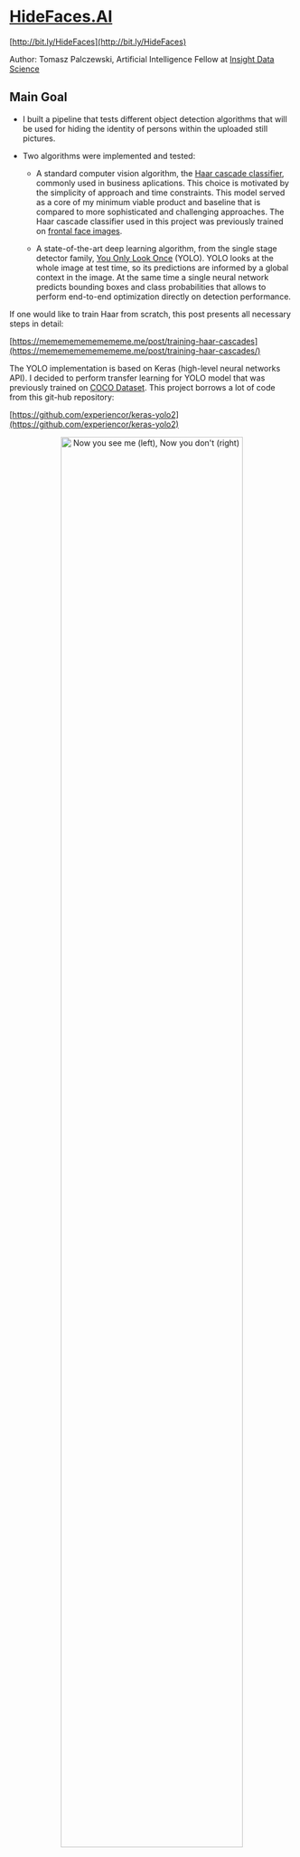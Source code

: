 # [HideFaces.AI](http://bit.ly/HideFaces) 
[http://bit.ly/HideFaces](http://bit.ly/HideFaces)

Author: Tomasz Palczewski, Artificial Intelligence Fellow at [Insight Data Science](https://www.insightdata.ai)

## Main Goal

- I built a pipeline that tests different object detection algorithms that will be used for hiding the identity of persons within the uploaded still pictures.

- Two algorithms were implemented and tested:

  - A standard computer vision algorithm, the [Haar cascade classifier](https://www.cs.cmu.edu/~efros/courses/LBMV07/Papers/viola-cvpr-01.pdf), commonly used in business aplications. This choice is motivated by the simplicity of approach and time constraints. This model served as a core of my minimum viable product and baseline that is compared to more sophisticated and challenging approaches. The Haar cascade classifier used in this project was previously trained on [frontal face images](https://github.com/opencv/opencv/tree/master/data/haarcascades/).

  - A state-of-the-art deep learning algorithm, from the single stage detector family, [You Only Look Once](https://arxiv.org/pdf/1506.02640.pdf) (YOLO). YOLO looks at the whole image at test time, so its predictions are informed by a global context in the image. At the same time a single neural network predicts bounding boxes and class probabilities that allows to perform end-to-end optimization directly on detection performance.


If one would like to train Haar from scratch, this post presents all necessary steps in detail:

[https://memememememememe.me/post/training-haar-cascades](https://memememememememe.me/post/training-haar-cascades/)

The YOLO implementation is based on Keras (high-level neural networks API). I decided to perform transfer learning for YOLO model that was previously trained on [COCO Dataset](http://cocodataset.org). This project borrows a lot of code from this git-hub repository:

[https://github.com/experiencor/keras-yolo2](https://github.com/experiencor/keras-yolo2)


<p align="center">
  <img src="static/Images-AT.001.jpg" width="80%" title="Now you see me (left), Now you don't (right)">
</p>


## Setup, requisites, environment settings, and tests
- To clone repo, set environment variables and install needed libraries
```
git clone https://github.com/tpalczew/HideFaces.git
cd HideFaces
source ./build/environment.sh
pip install -r build/requirements.txt
```
The model weights are located online [here](https://www.dropbox.com/sh/k2s1uqnns4an1l4/AABriaeHeWELrsvug-g-IhsLa?dl=0).
One needs to move these weights to the following locations:

- /data/preprocessed/model_weights/haarcascade_frontalface_default.xml

- /data/preprocessed/retrained_models/large_weights_face_yolo_v2.h5


This project was developed and tested on AWS E2 instance using Deep Learning AMI (Ubuntu) Version 15.0 (ami-0b43cec40e1390f34)
using python3. The pip freeze for this specific setting can be found [here](https://github.com/tpalczew/HideFaces/blob/master/static/aws-e2-requirements.txt).

- All tests are placed in the HideFaces/tests/ directory. The tests.py script runs all tests:
```
cd tests
python tests.py
```
as an output one should see a similar information:
<p align="center">
  <img src="static/test_out.png" width="80%">
</p>

The tests.py script performs nine different tests that target different parts of the code. The tested parts are as follows:

- function to calculate an intersection over union value for two bounding boxes

- interval overlap function that is used during the calculation of an intersection over union value

- sigmoid and softmax functions

- correctness of the data shapes (for both algorithms: Haar and YOLO) after preprocessing process


## Run Inference
Face detection and blurring on a single image may be performed using command line script
```
python app.py --infile /dir/subdir/file.jpg --outfile /dir/subdir/file_blur.jpg --blur blur_type --model model_type
```

Available blur types are as follows: median blur (use medianBlur), Gaussian blur (use GaussianBlur), bilateral filter (use bilateralFilter), averaging (use blur). The default blur is a 'median blur'.


There are two models that can be used to detect faces: Haar cascade classifier (use haar) or YOLO (use yolov2).
The default model is a Haar cascade classifier.


## Serve Model

I prepared a Flask webapp that you can activate using app_flask.py script

```
python app_flask.py
```

and than browse to http://localhost:5000 and as an outcome you should see options to select model, blur type, and upload your picture. 

<p align="center">
  <img src="static/flask.png" width="80%">
</p>


## Datasets & Data Augmentation

In the end, I decided to only focus on examples from two public datasets, WIDER face ([link](http://mmlab.ie.cuhk.edu.hk/projects/WIDERFace/)), Kaggle face dataset ([link](https://www.kaggle.com/c/face-recognition/data)), and my pictures. To colect own pictures, I used google_images_download.py script from [https://github.com/hardikvasa/google-images-download](https://github.com/hardikvasa/google-images-download) and drew bounding boxes using RectLabel software. As the number of examples was sufficient for my task, I have not performed data augmentation. Hovever, if you need to augment your dataset for object detection, one of many possible options is to use this [GitHub repo](https://github.com/Paperspace/DataAugmentationForObjectDetection)


## Transfer learning for YOLO

The script (retrain_yolo_v2.py) to retrain yolo algorithm is located in

src/preprocess/

it needs YOLO COCO weights ([yolo.weights](https://www.dropbox.com/s/so0ughetp8132w7/yolo.weights?dl=0)) that should be located in data/preprocessed/model_weights/ directory.
In addition, images and annotations for retraining should be located in the following locations:

 - train image folder = /data/raw/face/large/train/

 - train annotation folder = /data/raw/face/large/train_ann/

 - valid image folder = /data/raw/face/large/val/

To run retraining script:
```
python retrain_yolo_v2.py --out_model serialized_model_to_json --out_weights serialized_weights --out_full serialized_full_model
```

it will store all the configuration information to /data/preprocessed/config_yolo.json

=======




## Project presentation

One can find a few slides detailing project pipeline online here: [http://bit.ly/HideFaces](http://bit.ly/HideFaces)
